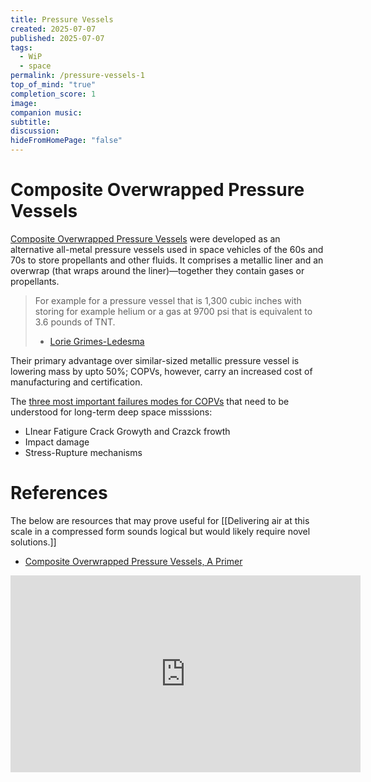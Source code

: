 ```yaml
---
title: Pressure Vessels
created: 2025-07-07
published: 2025-07-07
tags:
  - WiP
  - space
permalink: /pressure-vessels-1
top_of_mind: "true"
completion_score: 1
image:
companion music:
subtitle:
discussion:
hideFromHomePage: "false"
---
```


# Composite Overwrapped Pressure Vessels

[Composite Overwrapped Pressure Vessels](https://en.wikipedia.org/wiki/Composite_overwrapped_pressure_vessel) were developed as an alternative all-metal pressure vessels used in space vehicles of the 60s and 70s to store propellants and other fluids. It comprises a metallic liner and an overwrap (that wraps around the liner)—together they contain gases or propellants.

> For example for a pressure vessel that is 1,300 cubic inches with storing for example helium or a gas at 9700 psi that is equivalent to 3.6 pounds of TNT.
> - [Lorie Grimes-Ledesma](https://youtu.be/ojg-H0iylbY?list=PLpEqMkxe7Xk-9J-Ba1-nR7V1f8_MLRjt5&t=40) 

Their primary advantage over similar-sized metallic pressure vessel is lowering mass by upto 50%; COPVs, however, carry an increased cost of manufacturing and certification.

The [three most important failures modes for COPVs](https://www.youtube.com/watch?v=k1EOi_yQL_M&list=PLpEqMkxe7Xk-9J-Ba1-nR7V1f8_MLRjt5&index=6) that need to be understood for long-term deep space misssions:
- LInear Fatigure Crack Growyth and Crazck frowth
- Impact damage
- Stress-Rupture mechanisms

# References
The below are resources that may prove useful for [[Delivering air at this scale in a compressed form sounds logical but would likely require novel solutions.]]


- [Composite Overwrapped Pressure Vessels, A Primer](https://ntrs.nasa.gov/api/citations/20110008406/downloads/20110008406.pdf)

<iframe width="560" height="315" src="https://www.youtube.com/embed/videoseries?si=xz9IYziYnBW9Ea19&amp;list=PLpEqMkxe7Xk-9J-Ba1-nR7V1f8_MLRjt5" title="YouTube video player" frameborder="0" allow="accelerometer; autoplay; clipboard-write; encrypted-media; gyroscope; picture-in-picture; web-share" referrerpolicy="strict-origin-when-cross-origin" allowfullscreen></iframe>
